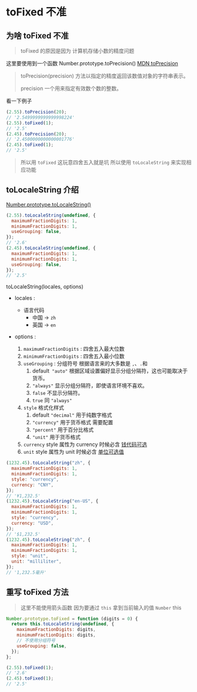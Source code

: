 # toFixed 不准

## 为啥 toFixed 不准

> toFixed 的原因是因为 计算机存储小数的精度问题

这里要使用到一个函数 <span class="cor-wa">Number.prototype.toPrecision()</span> [MDN toPrecision](https://developer.mozilla.org/zh-CN/docs/Web/JavaScript/Reference/Global_Objects/Number/toPrecision)

> toPrecision(precision) 方法以指定的精度返回该数值对象的字符串表示。
>
> <span class="cor-wa">precision</span> 一个用来指定有效数个数的整数。

<span class="cor-tip">看一下例子</span>

```javascript
(2.55).toPrecision(20);
// '2.5499999999999998224'
(2.55).toFixed(1);
// '2.5'
(2.45).toPrecision(20);
// '2.4500000000000001776'
(2.45).toFixed(1);
// '2.5'
```

> 所以用 `toFixed` 这玩意四舍五入就是坑 所以使用 `toLocaleString` 来实现相应功能

## toLocaleString 介绍

[Number.prototype.toLocaleString()](https://developer.mozilla.org/zh-CN/docs/Web/JavaScript/Reference/Global_Objects/Number/toLocaleString)

```javascript
(2.55).toLocaleString(undefined, {
  maximumFractionDigits: 1,
  minimumFractionDigits: 1,
  useGrouping: false,
});
// '2.6'
(2.45).toLocaleString(undefined, {
  maximumFractionDigits: 1,
  minimumFractionDigits: 1,
  useGrouping: false,
});
// '2.5'
```

<span class="cor-wa">toLocaleString(locales, options)</span>

- locales :

  - 语言代码
    - 中国 -> `zh`
    - 英国 -> `en`

- options :
  1. `maximumFractionDigits` : 四舍五入最大位数
  2. `minimumFractionDigits` : 四舍五入最小位数
  3. `useGrouping` : 分组符号 根据语言来的大多数是 `,`、`.`和 ` `
     1. <Badge type="tip">default</Badge>` "auto"` 根据区域设置偏好显示分组分隔符，这也可能取决于货币。
     2. `"always"` 显示分组分隔符，即使语言环境不喜欢。
     3. `false` 不显示分隔符。
     4. `true` 同 `"always"`
  4. `style` 格式化样式
     1. <Badge type="tip">default</Badge> `"decimal"` 用于纯数字格式
     2. `"currency"` 用于货币格式 需要配置
     3. `"percent"` 用于百分比格式
     4. `"unit"` 用于货币格式
  5. `currency` <span class="cor-tip">style</span> 属性为 <span class="cor-wa">currency</span> 时候必含 [钱代码可选](https://en.wikipedia.org/wiki/ISO_4217)
  6. `unit` <span class="cor-tip">style</span> 属性为 <span class="cor-wa">unit</span> 时候必含 [单位可选值](https://tc39.es/proposal-unified-intl-numberformat/section6/locales-currencies-tz_proposed_out.html#sec-issanctionedsimpleunitidentifier)

```javascript
(1232.45).toLocaleString("zh", {
  maximumFractionDigits: 1,
  minimumFractionDigits: 1,
  style: "currency",
  currency: "CNY",
});
// '¥1,232.5'
(1232.45).toLocaleString("en-US", {
  maximumFractionDigits: 1,
  minimumFractionDigits: 1,
  style: "currency",
  currency: "USD",
});
// '$1,232.5'
(1232.45).toLocaleString("zh", {
  maximumFractionDigits: 1,
  minimumFractionDigits: 1,
  style: "unit",
  unit: "milliliter",
});
// '1,232.5毫升'
```

## 重写 toFixed 方法

> 这里不能使用箭头函数 因为要通过 `this` 拿到当前输入的值 `Number` <span class="cor-da">this</span>

```javascript
Number.prototype.toFixed = function (digits = 0) {
  return this.toLocaleString(undefined, {
    maximumFractionDigits: digits,
    minimumFractionDigits: digits,
    // 不使用分组符号
    useGrouping: false,
  });
};

(2.55).toFixed(1);
// '2.6'
(2.45).toFixed(1);
// '2.5'
```
